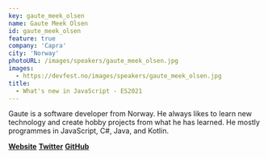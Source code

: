 ```yaml
---
key: gaute_meek_olsen
name: Gaute Meek Olsen
id: gaute_meek_olsen
feature: true
company: 'Capra'
city: 'Norway'
photoURL: /images/speakers/gaute_meek_olsen.jpg
images:
  - https://devfest.no/images/speakers/gaute_meek_olsen.jpg
title: 
  - What's new in JavaScript - ES2021
---
```


Gaute is a software developer from Norway. He always likes to learn new technology and create hobby projects from what he has learned. He mostly programmes in JavaScript, C#, Java, and Kotlin.

**[Website](https://gaute.dev)**
**[Twitter](https://twitter.com/GauteMeekOlsen)**
**[GitHub](https://github.com/gautemo)**